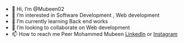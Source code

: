- 👋 Hi, I’m @Mubeen02
- 👀 I’m interested in Software Development , Web development
- 🌱 I’m currently learning Back end works
- 💞️ I’m looking to collaborate on Web development
- 📫 How to reach me Peer Mohammed Mubeen [LinkedIn](https://in.linkedin.com/in/peer-mohammed-mubeen) or [Instagram](https://www.instagram.com/mubeen_techy/)

<!---
Mubeen02/Mubeen02 is a ✨ special ✨ repository because its `README.md` (this file) appears on your GitHub profile.
You can click the Preview link to take a look at your changes.
--->

